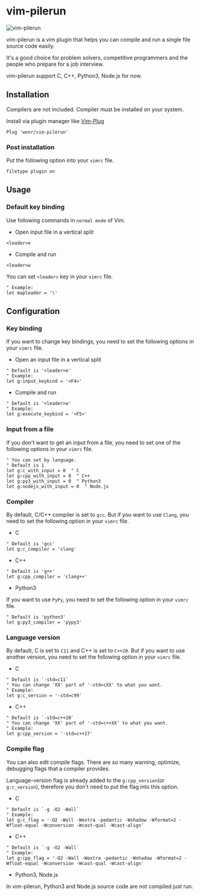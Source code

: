 # vim-pilerun

![vim-pilerun](https://user-images.githubusercontent.com/59398632/149714564-f32ca216-6c25-4614-96e2-a560e3572b37.gif)

vim-pilerun is a vim plugin that helps you can compile and run a single file source code easily.

It's a good choice for problem solvers, competitive programmers and the people who prepare for a job interview.

vim-pilerun support C, C++, Python3, Node.js for now.

## Installation

Compilers are not included. Compiler must be installed on your system.

Install via plugin manager like [Vim-Plug](https://github.com/junegunn/vim-plug)

```vim
Plug 'wonr/vim-pilerun'
```

### Post installation

Put the following option into your ```vimrc``` file.

```vim
filetype plugin on
```


## Usage

### Default key binding

Use following commands in ```normal mode``` of Vim.

* Open input file in a vertical split

```vim
<leader>e
```

* Compile and run

```vim
<leader>w
```

You can set ```<leader>``` key in your ```vimrc``` file.

```vim
" Example:
let mapleader = '\'
```


## Configuration

### Key binding

If you want to change key bindings, you need to set the following options in your ```vimrc``` file.

* Open an input file in a vertical split

```vim
" Default is '<leader>e'
" Example:
let g:input_keybind = '<F4>'
```

* Compile and run

```vim
" Default is '<leader>w'
" Example:
let g:execute_keybind = '<F5>'
```


### Input from a file

If you don't want to get an input from a file, you need to set one of the following options in your ```vimrc``` file.

```vim
" You can set by language.
" Default is 1
let g:c_with_input = 0  " C
let g:cpp_with_input = 0  " C++
let g:py3_with_input = 0  " Python3
let g:nodejs_with_input = 0  " Node.js
```


### Compiler

By default, C/C++ compiler is set to ```gcc```. But if you want to use ```Clang```, you need to set the following option in your ```vimrc``` file.

* C

```vim
" Default is 'gcc'
let g:c_compiler = 'clang'
```

* C++

```vim
" Default is 'g++'
let g:cpp_compiler = 'clang++'
```

* Python3

If you want to use ```PyPy```, you need to set the following option in your ```vimrc``` file.

```vim
" Default is 'python3'
let g:py3_compiler = 'pypy3'
```


### Language version

By default, C is set to ```C11``` and C++ is set to ```C++20```. But if you want to use another version, you need to set the following option in your ```vimrc``` file.

* C

```vim
" Default is `-std=c11`
" You can change 'XX' part of '-std=cXX' to what you want.
" Example:
let g:c_version = '-std=c99'
```

* C++

```vim
" Default is `-std=c++20`
" You can change 'XX' part of '-std=c++XX' to what you want.
" Example:
let g:cpp_version = '-std=c++17'
```


### Compile flag

You can also edit compile flags. There are so many warning, optimize, debugging flags that a compiler provides.

Language-version flag is already added to the ```g:cpp_version```(or ```g:c_version```), therefore you don't need to put the flag into this option.

* C

```vim
" Default is `-g -O2 -Wall`
" Example:
let g:c_flag = '-O2 -Wall -Wextra -pedantic -Wshadow -Wformat=2 -Wfloat-equal -Wconversion -Wcast-qual -Wcast-align'
```

* C++

```vim
" Default is `-g -O2 -Wall`
" Example:
let g:cpp_flag = '-O2 -Wall -Wextra -pedantic -Wshadow -Wformat=2 -Wfloat-equal -Wconversion -Wcast-qual -Wcast-align'
```

* Python3, Node.js

In vim-pilerun, Python3 and Node.js source code are not compiled just run.


<!--END-->

